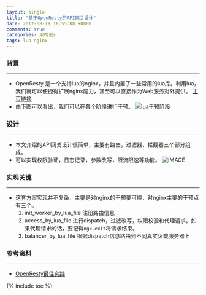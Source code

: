 ```yaml
---
layout: single
title: "基于OpenResty的API网关设计"
date: 2017-08-19 18:55:08 +0800
comments: true
categories: 架构设计
tags: lua nginx
---
```


### 背景
---
+ OpenResty 是一个支持lua的nginx，并且内置了一些常用的lua库。利用lua，我们就可以便捷得扩展nginx能力，甚至可以直接作为Web服务对外提供。<!--more--> [主页链接](https://openresty.org/cn/)
+ 由下图可以看出，我们可以在各个阶段进行干预。
![lua干预阶段](https://cloud.githubusercontent.com/assets/2137369/15272097/77d1c09e-1a37-11e6-97ef-d9767035fc3e.png)

### 设计
---
+ 本文介绍的API网关设计很简单，主要有路由，过滤器，拦截器三个部分组成。
+ 可以实现权限验证，日志记录，参数改写，限流限速等功能。
![IMAGE](https://gw.alipayobjects.com/zos/rmsportal/icBvPNHTAoWwWvGKBeGF.png)


### 实现关键
---
+ 这套方案实现并不复杂，主要是对nginx的干预要可控，对nginx主要的干预点有三个。
	1. init_worker_by_lua_file 注册路由信息
	2. access_by_lua_file 进行dispatch，过滤改写，权限校验和代理请求。如果代理请求的话，要记得`ngx.exit`将请求结束。
	3. balancer_by_lua_file 根据dispatch信息路由到不同真实负载服务器上

### 参考资料
---
+ [OpenResty最佳实践](https://www.gitbook.com/book/moonbingbing/openresty-best-practices/details)


{% include toc %}